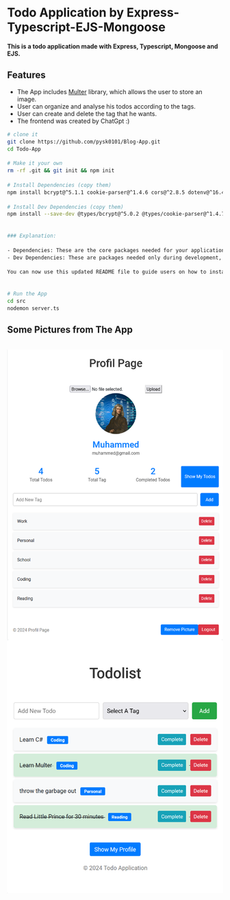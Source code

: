 Todo Application by Express-Typescript-EJS-Mongoose
==================================

<b>This is a todo application made with Express, Typescript, Mongoose and EJS.</b>

Features
-------
- The App includes [Multer](https://github.com/expressjs/multer?tab=readme-ov-file) library, which allows the user to store an image.
- User can organize and analyse his todos according to the tags.
- User can create and delete the tag that he wants.
- The frontend was created by ChatGpt :)





``` sh
# clone it
git clone https://github.com/pysk0101/Blog-App.git
cd Todo-App

# Make it your own
rm -rf .git && git init && npm init

# Install Dependencies (copy them)
npm install bcrypt@^5.1.1 cookie-parser@^1.4.6 cors@^2.8.5 dotenv@^16.4.5 ejs@^3.1.10 express@^4.19.2 fs@^0.0.1-security jsonwebtoken@^9.0.2 mongoose@^8.4.4 multer@^1.4.5-lts.1 nodemon@^3.1.4 ts-node@^10.9.2 typescript@^5.5.2

# Install Dev Dependencies (copy them)
npm install --save-dev @types/bcrypt@^5.0.2 @types/cookie-parser@^1.4.7 @types/express@^4.17.21 @types/jsonwebtoken@^9.0.6 @types/mongoose@^5.11.97 @types/multer@^1.4.11


### Explanation:

- Dependencies: These are the core packages needed for your application to run.
- Dev Dependencies: These are packages needed only during development, such as TypeScript type definitions.

You can now use this updated README file to guide users on how to install the necessary dependencies for your project.


# Run the App
cd src
nodemon server.ts

```

Some Pictures from The App
------
<br>
<img src="readme/profile-page-todo.png"  align="center" >
<img src="readme/todo-page-todo.png"  >
